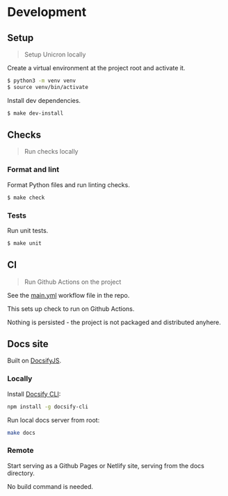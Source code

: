 # Development


## Setup
> Setup Unicron locally

Create a virtual environment at the project root and activate it.

```bash
$ python3 -m venv venv
$ source venv/bin/activate
```

Install dev dependencies.

```bash
$ make dev-install
```


## Checks
> Run checks locally

### Format and lint

Format Python files and run linting checks.

```bash
$ make check
```

### Tests

Run unit tests.

```bash
$ make unit
```


## CI
> Run Github Actions on the project

See the [main.yml](https://github.com/MichaelCurrin/unicron/blob/master/.github/workflows/main.yml) workflow file in the repo.

This sets up check to run on Github Actions.

Nothing is persisted - the project is not packaged and distributed anyhere.


## Docs site

Built on [DocsifyJS](docsify.js.org/).

### Locally

Install [Docsify CLI](https://www.npmjs.com/package/docsify-cli):

```sh
npm install -g docsify-cli
```

Run local docs server from root:

```sh
make docs
```

### Remote

Start serving as a Github Pages or Netlify site, serving from the docs directory.

No build command is needed.
